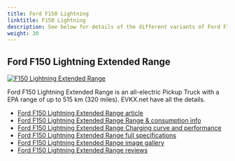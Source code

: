 ```yaml
---
title: Ford F150 Lightning
linktitle: F150 Lightning
description: See below for details of the different variants of Ford F150 Lightning
weight: 30
---
```

## Ford F150 Lightning Extended Range

[![F150 Lightning Extended Range](https://media.evkx.net/multimedia/models/ford/f150_lightning/f150_lightning_extended_range/main_1_st.jpg)](/models/ford/f150_lightning/f150_lightning_extended_range/)

Ford F150 Lightning Extended Range is an all-electric Pickup Truck with a EPA range of up to 515 km (320 miles). EVKX.net have all the details. 

- [Ford F150 Lightning Extended Range article](/models/ford/f150_lightning/f150_lightning_extended_range/)
- [Ford F150 Lightning Extended Range Range & consumption info](/models/ford/f150_lightning/f150_lightning_extended_range//rangeandconsumption)
- [Ford F150 Lightning Extended Range Charging curve and performance](/models/ford/f150_lightning/f150_lightning_extended_range//chargingcurve)
- [Ford F150 Lightning Extended Range full specifications](/models/ford/f150_lightning/f150_lightning_extended_range//specifications)
- [Ford F150 Lightning Extended Range image gallery](/models/ford/f150_lightning/f150_lightning_extended_range//gallery)
- [Ford F150 Lightning Extended Range reviews](/models/ford/f150_lightning/f150_lightning_extended_range//reviews)

